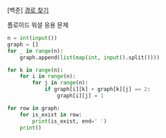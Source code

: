 [백준] [경로 찾기](https://www.acmicpc.net/problem/11403)

플로이드 워셜 응용 문제

```py
n = int(input())
graph = []
for _ in range(n):
    graph.append(list(map(int, input().split())))

for k in range(n):
    for i in range(n):
        for j in range(n):
            if graph[i][k] + graph[k][j] == 2:
                graph[i][j] = 1

for row in graph:
    for is_exist in row:
        print(is_exist, end=' ')
    print()
```